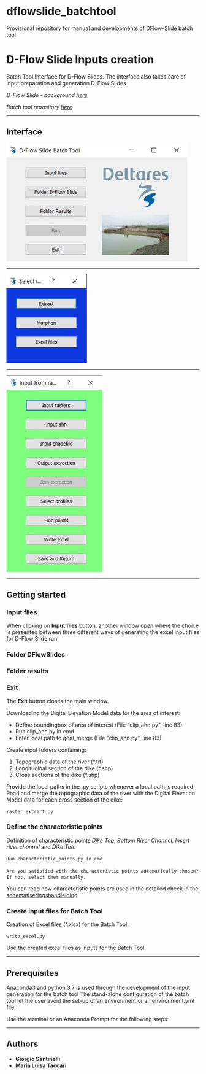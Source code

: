 # dflowslide_batchtool
Provisional repository for manual and developments of DFlow-Slide batch tool

# D-Flow Slide Inputs creation

Batch Tool Interface for D-Flow Slides. The interface also takes care of input preparation and generation D-Flow Slides

*D-Flow Slide - background [here](https://publicwiki.deltares.nl/display/GEO/Background+-+Detailed+check)* 

*Batch tool repository [here](https://repos.deltares.nl/repos/DFS)* 

---

## Interface


![win_main](static/win_main.jpeg)

---

![win_selectinput.jpeg](static/win_selectinput.jpeg)

---

![win_inputfromraster.jpeg](static/win_inputfromraster.jpeg)

---


## Getting started

### Input files
When clicking on **Input files** button, another window open where the choice is presented between three different ways of generating the excel input files for D-Flow Slide run. 


### Folder DFlowSlides  


### Folder results

### Exit
The **Exit** button closes the main window. 

Downloading the Digital Elevation Model data for the area of interest:  
* Define boundingbox of area of interest (File "clip_ahn.py", line 83)
* Run clip_ahn.py in cmd
* Enter local path to gdal_merge (File "clip_ahn.py", line 83)  

Create input folders containing: 

1.	Topographic data of the river (*.tif)
2.	Longitudinal section of the dike (*.shp)
3.	Cross sections of the dike (*.shp) 

Provide the local paths in the .py scripts whenever a local path is required. 
Read and merge the topographic data of the river with the Digital Elevation Model data for each cross section of the dike: 

```
raster_extract.py
```
### Define the characteristic points
Definition of characteristic points *Dike Top*, *Bottom River Channel*, *Insert river channel*
and *Dike Toe*.  
```
Run characteristic_points.py in cmd

Are you satisfied with the characteristic points automatically chosen? If not, select them manually.
```

You can read how characteristic points are used in the detailed check in the [schematiseringshandleiding](https://publicwiki.deltares.nl/download/attachments/90409971/1220078-007-GEO-0007-v3-r-Schematiseringshandleiding%20zettingsvloeiing_v3revised_final.pdf?version=1&modificationDate=1445427580000&api=v2)

### Create input files for Batch Tool 
Creation of Excel files (*.xlsx) for the Batch Tool. 

```
write_excel.py 
```

Use the created excel files as inputs for the Batch Tool.

---

## Prerequisites

Anaconda3 and python 3.7 is used through the development of the input generation for the batch tool
The stand-alone configuration of the batch tool let the user avoid the set-up of an environment or an environment.yml file, 

Use the terminal or an Anaconda Prompt for the following steps:

---

## Authors
* **Giorgio Santinelli**
* **Maria Luisa Taccari**

